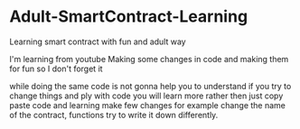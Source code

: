 # Adult-SmartContract-Learning
Learning smart contract with fun and adult way 

I'm learning from youtube
Making some changes in code and making them for fun so I don't forget it  

while doing the same code is not gonna help you to understand if you try to change things and ply with code you will learn more rather then just copy paste code and learning make few changes for example change the name of the contract, functions try to write it down differently.
